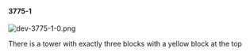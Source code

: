 #### 3775-1
![dev-3775-1-0.png](https://github.com/lil-lab/nlvr/raw/master/nlvr/dev/images/0/dev-3775-1-0.png "dev-3775-1-0.png")

There is a tower with exactly three blocks with a yellow block at the top
